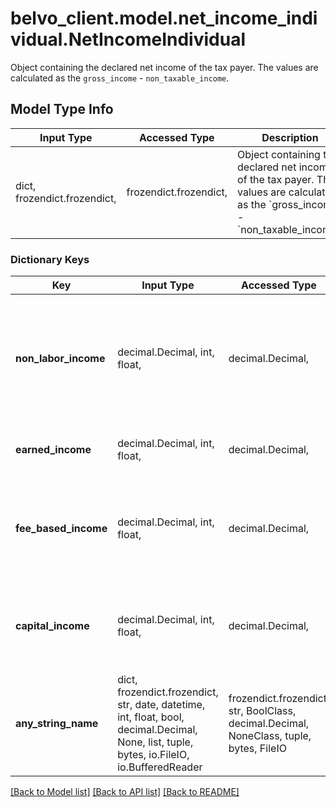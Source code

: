 # belvo_client.model.net_income_individual.NetIncomeIndividual

Object containing the declared net income of the tax payer. The values are calculated as the `gross_income` - `non_taxable_income`.

## Model Type Info
Input Type | Accessed Type | Description | Notes
------------ | ------------- | ------------- | -------------
dict, frozendict.frozendict,  | frozendict.frozendict,  | Object containing the declared net income of the tax payer. The values are calculated as the &#x60;gross_income&#x60; - &#x60;non_taxable_income&#x60;. | 

### Dictionary Keys
Key | Input Type | Accessed Type | Description | Notes
------------ | ------------- | ------------- | ------------- | -------------
**non_labor_income** | decimal.Decimal, int, float,  | decimal.Decimal,  | Income that cannot be classified into the other three fields (such as income from cryptocurrencies or regular transfers from parents). | value must be a 32 bit float
**earned_income** | decimal.Decimal, int, float,  | decimal.Decimal,  | Income received from employment. | value must be a 32 bit float
**fee_based_income** | decimal.Decimal, int, float,  | decimal.Decimal,  | Income received from emitted invoices (for example, income independent contractors or freelancers receive). | value must be a 32 bit float
**capital_income** | decimal.Decimal, int, float,  | decimal.Decimal,  | Income received from an investment (such as dividends or from renting a property). | value must be a 32 bit float
**any_string_name** | dict, frozendict.frozendict, str, date, datetime, int, float, bool, decimal.Decimal, None, list, tuple, bytes, io.FileIO, io.BufferedReader | frozendict.frozendict, str, BoolClass, decimal.Decimal, NoneClass, tuple, bytes, FileIO | any string name can be used but the value must be the correct type | [optional]

[[Back to Model list]](../../README.md#documentation-for-models) [[Back to API list]](../../README.md#documentation-for-api-endpoints) [[Back to README]](../../README.md)

